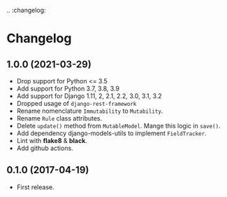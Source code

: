 .. :changelog:

# Changelog

## 1.0.0 (2021-03-29)

* Drop support for Python <= 3.5
* Add support for Python 3.7, 3.8, 3.9
* Add support for Django 1.11, 2, 2.1, 2.2, 3.0, 3.1, 3.2
* Dropped usage of `django-rest-framework`
* Rename nomenclature ``Immutability`` to ``Mutability``.
* Rename ``Rule`` class attributes.
* Delete ``update()`` method from ``MutableModel``. Mange this logic in ``save()``.
* Add dependency django-models-utils to implement ``FieldTracker``.
* Lint with **flake8** & **black**.
* Add github actions.


## 0.1.0 (2017-04-19)

* First release.
